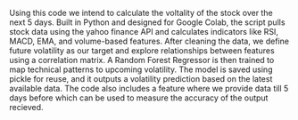 Using this code we intend to calculate the voltality of the stock over the next 5 days. Built in Python and designed for Google Colab, the script pulls stock data using the yahoo finance API and calculates indicators like RSI, MACD, EMA, and volume-based features. After cleaning the data, we define future volatility as our target and explore relationships between features using a correlation matrix. A Random Forest Regressor is then trained to map technical patterns to upcoming volatility. The model is saved using pickle for reuse, and it outputs a volatility prediction based on the latest available data.
The code also includes a feature where we provide data till 5 days before which can be used to measure the accuracy of the output recieved.

